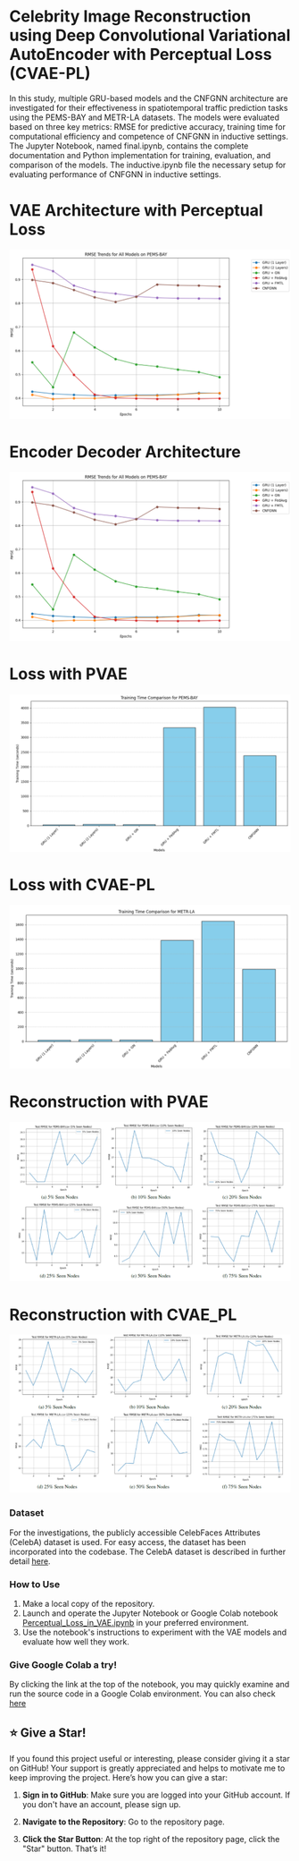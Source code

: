 # Celebrity Image Reconstruction using Deep Convolutional Variational AutoEncoder with Perceptual Loss (CVAE-PL)

In this study, multiple GRU-based models and the CNFGNN architecture are investigated for their effectiveness in spatiotemporal traffic prediction tasks using the PEMS-BAY and METR-LA datasets. The models were evaluated based on three key metrics: RMSE for predictive accuracy, training time for computational efficiency and competence of CNFGNN in inductive settings. The Jupyter Notebook, named final.ipynb, contains the complete documentation and Python implementation for training, evaluation, and comparison of the models. The inductive.ipynb file the necessary setup for evaluating performance of CNFGNN in inductive settings.
# VAE Architecture with Perceptual Loss
![Autoencoder Network Architecture](images/compemsbay.png)
# Encoder Decoder Architecture
![Autoencoder Network Architecture](images/compemsbay.png)
# Loss with PVAE
![Autoencoder Network Architecture](images/time1.png)
# Loss with CVAE-PL
![Autoencoder Network Architecture](images/time2.png)
# Reconstruction with PVAE
![Autoencoder Network Architecture](images/CNFGNN_RMSE_PEMS-BAY_ind.png)
# Reconstruction with CVAE_PL
![Autoencoder Network Architecture](images/CNFGNN_RMSE_METR-LA_ind.png)


### Dataset
For the investigations, the publicly accessible CelebFaces Attributes (CelebA) dataset is used.  For easy access, the dataset has been incorporated into the codebase. The CelebA dataset is described in further detail [here](http://mmlab.ie.cuhk.edu.hk/projects/CelebA.html).

### How to Use
1. Make a local copy of the repository.
2. Launch and operate the Jupyter Notebook or Google Colab notebook [Perceptual_Loss_in_VAE.ipynb](Perceptual_Loss_in_VAE.ipynb) in your preferred environment.
3. Use the notebook's instructions to experiment with the VAE models and evaluate how well they work.

### Give Google Colab a try!
By clicking the link at the top of the notebook, you may quickly examine and run the source code in a Google Colab environment. You can also check [here](http://colab.research.google.com/github/AbhiJeet70/PerceptualLossVAE/blob/main/Perceptual_Loss_in_VAE.ipynb)

## ⭐ Give a Star!

If you found this project useful or interesting, please consider giving it a star on GitHub! Your support is greatly appreciated and helps to motivate me to keep improving the project. Here’s how you can give a star:

1. **Sign in to GitHub**: Make sure you are logged into your GitHub account. If you don't have an account, please sign up.

2. **Navigate to the Repository**: Go to the repository page.

3. **Click the Star Button**: At the top right of the repository page, click the "Star" button. That’s it!



 
